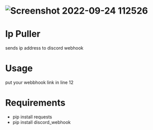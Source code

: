# ![Screenshot 2022-09-24 112526](https://user-images.githubusercontent.com/85191157/192113396-ab5cb71e-f9a1-4c4a-9687-3ea2f2289893.png)
# Ip Puller
 sends ip address to discord webhook

# Usage
 put your webbhook link in line 12 

# Requirements
 - pip install requests
 - pip install discord_webhook
